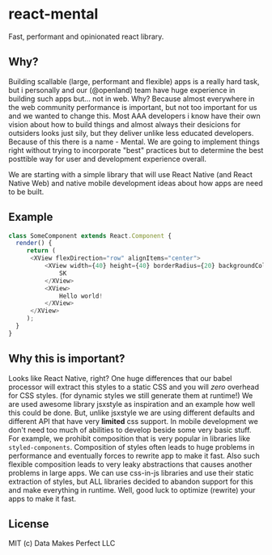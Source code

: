 # react-mental
Fast, performant and opinionated react library.

## Why?
Building scallable (large, performant and flexible) apps is a really hard task, but i personally and our (@openland) team have huge experience in building such apps but... not in web. Why? Because almost everywhere in the web community performance is important, but not too important for us and we wanted to change this. Most AAA developers i know have their own vision about how to build things and almost always their desicions for outsiders looks just sily, but they deliver unlike less educated developers. Because of this there is a name - Mental. We are going to implement things right without trying to incorporate "best" practices but to determine the best posttible way for user and development experience overall.

We are starting with a simple library that will use React Native (and React Native Web) and native mobile development ideas about how apps are need to be built.

## Example
```js
class SomeComponent extends React.Component {
  render() {
     return (
      <XView flexDirection="row" alignItems="center">
          <XView width={40} height={40} borderRadius={20} backgroundColor="red" color="white" aligntItems="center" justifyContent="center">
              SK
          </XView>
          <XView>
              Hello world!
          </XView>
      </XView>
     );
  }
}
```

## Why this is important?
Looks like React Native, right? One huge differences that our babel processor will extract this styles to a static CSS and you will *zero* overhead for CSS styles. (for dynamic styles we still generate them at runtime!)
We are used awesome library jsxstyle as inspiration and an example how well this could be done. But, unlike jsxstyle we are using different defaults and different API that have very **limited** css support. 
In mobile development we don't need too much of abilities to develop beside some very basic stuff. For example, we prohibit composition that is very popular in libraries like `styled-components`. Composition of styles often leads to huge problems in performance and eventually forces to rewrite app to make it fast. Also such flexible composition leads to very leaky abstractions that causes another problems in large apps.
We can use css-in-js libraries and use their static extraction of styles, but ALL libraries decided to abandon support for this and make everything in runtime. Well, good luck to optimize (rewrite) your apps to make it fast.

## License
MIT (c) Data Makes Perfect LLC
